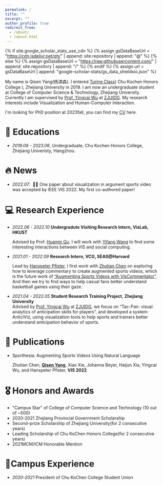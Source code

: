 ```yaml
---
permalink: /
title: ""
excerpt: ""
author_profile: true
redirect_from: 
  - /about/
  - /about.html
---
```


{% if site.google_scholar_stats_use_cdn %}
{% assign gsDataBaseUrl = "https://cdn.jsdelivr.net/gh/" | append: site.repository | append: "@" %}
{% else %}
{% assign gsDataBaseUrl = "https://raw.githubusercontent.com/" | append: site.repository | append: "/" %}
{% endif %}
{% assign url = gsDataBaseUrl | append: "google-scholar-stats/gs_data_shieldsio.json" %}

<span class='anchor' id='about-me'></span>

My name is Qisen Yang(杨淇森). I entered [Turing Class](http://www.cs.zju.edu.cn/turingclass_en)( Chu Kochen Honors College ), Zhejiang University in 2019. I am now an undergraduate student at College of Computer Science & Technology, Zhejiang University. Currently I am supervised by [Prof. Yingcai Wu](http://www.ycwu.org) at [ZJUIDG](zjuidg.org). My research interests include Visualization and Human-Computer Interaction.

I'm looking for PhD position at 2023fall, you can find my [CV](https://github.com/QS-Yang/QS-Yang.github.io/raw/main/docs/CV.pdf) here.

# 📖 Educations

- *2019.08 - 2023.06*, Undergraduate, Chu Kochen Honors College, Zhejiang Univeristy, Hangzhou. 


# 🔥 News
- *2022.07*: &nbsp;🎉🎉 One paper about visualization in argument sports video was accepted by IEEE VIS 2022. My first co-authored paper!

# 💻 Research Experience
- *2022.06 - 2022.10* **Undergradute Visiting Research Intern, VisLab, HKUST**

   Advised by Prof. [Huamin Qu](http://huamin.org/). I will work with [Yifang Wang](http://wangyifang.top/about/) to find some interesting interactions between VIS and social computing.

- *2021.01 - 2022.09*  **Research Intern, VCG, SEAS@Harvard**

   Lead by [Hanspeter Pfister](https://vcg.seas.harvard.edu/people), I first work with [Zhutian Chen](chenzhutian.org) on exploring how to leverage commentary to create augmented sports videos, which is the future work of [“Augmenting Sports Videos with VisCommentator”](https://viscommentator.github.io). And then we try to find ways to help casual fans better understand basketball games using their gaze.

- *2021.04 - 2022.05*  **Student Research Training Project**, **Zhejiang University**      
   Advised by [Prof. Yingcai Wu](http://www.ycwu.org) at [ZJUIDG](zjuidg.org), we focus on “Tac-Pair: visual analytics of anticipation skills for players”, and developed a system: AnticiViz, using visualization tools to help sports and trainers better understand anticipation behavior of sports.

# 📝 Publications 

<!-- <div class='paper-box'><div class='paper-box-image'><div><div class="badge">CVPR 2016</div><img src='images/500x300.png' alt="sym" width="100%"></div></div>
<div class='paper-box-text' markdown="1">

[Deep Residual Learning for Image Recognition](https://openaccess.thecvf.com/content_cvpr_2016/papers/He_Deep_Residual_Learning_CVPR_2016_paper.pdf)

**Kaiming He**, Xiangyu Zhang, Shaoqing Ren, Jian Sun

[**Project**](https://scholar.google.com/citations?view_op=view_citation&hl=zh-CN&user=DhtAFkwAAAAJ&citation_for_view=DhtAFkwAAAAJ:ALROH1vI_8AC) <strong><span class='show_paper_citations' data='DhtAFkwAAAAJ:ALROH1vI_8AC'></span></strong>
- Lorem ipsum dolor sit amet, consectetur adipiscing elit. Vivamus ornare aliquet ipsum, ac tempus justo dapibus sit amet. 
</div>
</div> -->

- Sporthesia: Augmenting Sports Videos Using Natural Language 

  Zhutian Chen, **<u>Qisen Yang</u>**, Xiao Xie, Johanna Beyer, Haijun Xia, Yingcai Wu, and Hanspeter Pfister, **VIS 2022**

# 🎖 Honors and Awards
- "Campus Star" of College of Computer Science and Technology (10 out of ~500)
- 2020-2021 Zhejiang Provincial Government Scholarship
- Second-prize Scholarship of Zhejiang University(for 2 consecutive years)
- Leading Scholarship of Chu KoChen Honors College(for 2 consecutive years)
- 2021MCM/ICM Honorable Mention

# 🏢Campus Experience

- *2020-2021* President of Chu KoChen College Student Union

  
